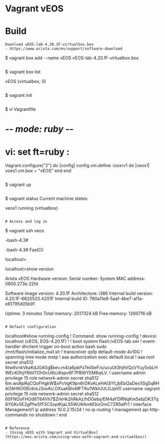 # Vagrant vEOS

# Build

```
Download vEOS-lab-4.20.1F-virtualbox.box
- https://www.arista.com/en/support/software-download

```
$ vagrant box add --name vEOS vEOS-lab-4.20.1F-virtualbox.box
```

```
$ vagrant box list

vEOS                                 (virtualbox, 0)
```

```
$ vagrant init
```

```
$ vi Vagrantfile

# -*- mode: ruby -*-
# vi: set ft=ruby :

Vagrant.configure("2") do |config|
  config.vm.define :iosxrv1 do |veos1|
    voes1.vm.box = "vEOS"
  end
end
```

```
$ vagrant up
```

```
$ vagrant status
Current machine states:

veos1                     running (virtualbox)
```

# Access and log in

```
$ vagrant ssh veos

-bash-4.3#

-bash-4.3# FastCli

localhost>

localhost>show version

Arista vEOS
Hardware version:
Serial number:
System MAC address:  0800.273e.22fd

Software image version: 4.20.1F
Architecture:           i386
Internal build version: 4.20.1F-6820520.4201F
Internal build ID:      790a11e8-5aaf-4be7-a11a-e61795d05b91

Uptime:                 3 minutes
Total memory:           2017324 kB
Free memory:            1260716 kB
```

# Default configuration

```
localhost#show running-config
! Command: show running-config
! device: localhost (vEOS, EOS-4.20.1F)
!
! boot system flash:/vEOS-lab.swi
!
event-handler dhclient
   trigger on-boot
   action bash sudo /mnt/flash/initialize_ma1.sh
!
transceiver qsfp default-mode 4x10G
!
spanning-tree mode mstp
!
aaa authorization exec default local
!
aaa root secret sha512 $6$tw6vnkVkaKdJGA0g$kev.m4/a6pkPz7eilSeF/s/ucuUt3hjhVQcVYuy5xbLHWEcK0hjYRtIiITOh0cU6i/J6spv6F7PBWYEM8qiLV.
!
username admin privilege 15 role network-admin secret sha512 $6$m.wo8pRqCQoFHgkW$xPxVgK9pn6rDKvALeHAl3lYLjbEbI2aDes1i5g5qRHAOAH6O0R/dckJ3ovAU.OXuahBIoMFTKu1WklUULGJpV0
username vagrant privilege 15 role network-admin secret sha512 $6$0FNOoFHOd6T64Vh7$ZrkHk2hRkAz/hDGeby/EM4aYDRNqKm5ebjOK3Tq8YGKv5E2gPfw5fF5CSxptKjaL55WU6AmM3ioOmC7ZR5ePr1
!
interface Management1
   ip address 10.0.2.15/24
!
no ip routing
!
management api http-commands
   no shutdown
!
end
```

# Reference
- [Using vEOS with Vagrant and VirtualBox](https://eos.arista.com/using-veos-with-vagrant-and-virtualbox/)
